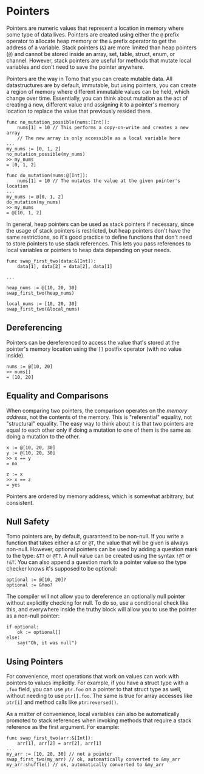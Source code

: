 # Pointers

Pointers are numeric values that represent a location in memory where some type
of data lives. Pointers are created using either the `@` prefix operator to
**a**llocate heap memory or the `&` prefix operator to get the address of a
variable. Stack pointers (`&`) are more limited than heap pointers (`@`) and
cannot be stored inside an array, set, table, struct, enum, or channel.
However, stack pointers are useful for methods that mutate local variables and
don't need to save the pointer anywhere.

Pointers are the way in Tomo that you can create mutable data. All
datastructures are by default, immutable, but using pointers, you can create
a region of memory where different immutable values can be held, which change
over time. Essentially, you can think about mutation as the act of creating
a new, different value and assigning it to a pointer's memory location to
replace the value that previously resided there.

```tomo
func no_mutation_possible(nums:[Int]):
    nums[1] = 10 // This performs a copy-on-write and creates a new array
    // The new array is only accessible as a local variable here
...
my_nums := [0, 1, 2]
no_mutation_possible(my_nums)
>> my_nums
= [0, 1, 2]

func do_mutation(nums:@[Int]):
    nums[1] = 10 // The mutates the value at the given pointer's location
...
my_nums := @[0, 1, 2]
do_mutation(my_nums)
>> my_nums
= @[10, 1, 2]
```

In general, heap pointers can be used as stack pointers if necessary, since
the usage of stack pointers is restricted, but heap pointers don't have the
same restrictions, so it's good practice to define functions that don't need
to store pointers to use stack references. This lets you pass references to
local variables or pointers to heap data depending on your needs.

```tomo
func swap_first_two(data:&[Int]):
    data[1], data[2] = data[2], data[1]

...

heap_nums := @[10, 20, 30]
swap_first_two(heap_nums)

local_nums := [10, 20, 30]
swap_first_two(&local_nums)
```

## Dereferencing

Pointers can be dereferenced to access the value that's stored at the pointer's
memory location using the `[]` postfix operator (with no value inside).

```tomo
nums := @[10, 20]
>> nums[]
= [10, 20]
```

## Equality and Comparisons

When comparing two pointers, the comparison operates on the _memory address_,
not the contents of the memory. This is "referential" equality, not
"structural" equality. The easy way to think about it is that two pointers are
equal to each other only if doing a mutation to one of them is the same as
doing a mutation to the other.

```tomo
x := @[10, 20, 30]
y := @[10, 20, 30]
>> x == y
= no

z := x
>> x == z
= yes
```

Pointers are ordered by memory address, which is somewhat arbitrary, but
consistent.

## Null Safety

Tomo pointers are, by default, guaranteed to be non-null. If you write a
function that takes either a `&T` or `@T`, the value that will be given
is always non-null. However, optional pointers can be used by adding a
question mark to the type: `&T?` or `@T?`. A null value can be created
using the syntax `!@T` or `!&T`. You can also append a question mark to
a pointer value so the type checker knows it's supposed to be optional:

```
optional := @[10, 20]?
optional := &foo?
```

The compiler will not allow you to dereference an optionally null pointer
without explicitly checking for null. To do so, use a conditional check like
this, and everywhere inside the truthy block will allow you to use the pointer
as a non-null pointer:

```
if optional:
    ok := optional[]
else:
    say("Oh, it was null")
```

## Using Pointers

For convenience, most operations that work on values can work with pointers to
values implicitly. For example, if you have a struct type with a `.foo` field,
you can use `ptr.foo` on a pointer to that struct type as well, without needing
to use `ptr[].foo`. The same is true for array accesses like `ptr[i]` and method
calls like `ptr:reversed()`.

As a matter of convenience, local variables can also be automatically promoted
to stack references when invoking methods that require a stack reference as the
first argument. For example:

```tomo
func swap_first_two(arr:&[Int]):
    arr[1], arr[2] = arr[2], arr[1]
...
my_arr := [10, 20, 30] // not a pointer
swap_first_two(my_arr) // ok, automatically converted to &my_arr
my_arr:shuffle() // ok, automatically converted to &my_arr
```
